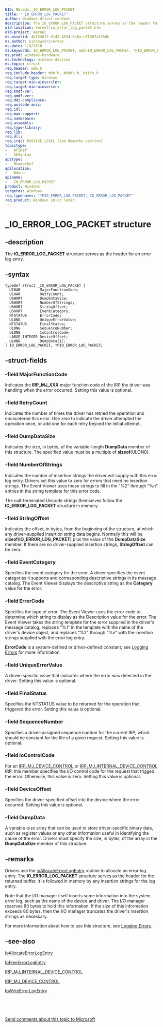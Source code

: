 ```yaml
---
UID: NS:wdm._IO_ERROR_LOG_PACKET
title: "_IO_ERROR_LOG_PACKET"
author: windows-driver-content
description: The IO_ERROR_LOG_PACKET structure serves as the header for an error log entry.
old-location: kernel\io_error_log_packet.htm
old-project: kernel
ms.assetid: 4bf54017-d142-4534-8a5a-c7f267a1554b
ms.author: windowsdriverdev
ms.date: 1/4/2018
ms.keywords: IO_ERROR_LOG_PACKET, wdm/IO_ERROR_LOG_PACKET, *PIO_ERROR_LOG_PACKET, kernel.io_error_log_packet, PIO_ERROR_LOG_PACKET, kstruct_b_04c24dbc-a479-437c-adc2-b29294596564.xml, IO_ERROR_LOG_PACKET structure [Kernel-Mode Driver Architecture], _IO_ERROR_LOG_PACKET, PIO_ERROR_LOG_PACKET structure pointer [Kernel-Mode Driver Architecture], wdm/PIO_ERROR_LOG_PACKET
ms.prod: windows-hardware
ms.technology: windows-devices
ms.topic: struct
req.header: wdm.h
req.include-header: Wdm.h, Ntddk.h, Ntifs.h
req.target-type: Windows
req.target-min-winverclnt: 
req.target-min-winversvr: 
req.kmdf-ver: 
req.umdf-ver: 
req.ddi-compliance: 
req.unicode-ansi: 
req.idl: 
req.max-support: 
req.namespace: 
req.assembly: 
req.type-library: 
req.lib: 
req.dll: 
req.irql: PASSIVE_LEVEL (see Remarks section)
topictype:
-	APIRef
-	kbSyntax
apitype:
-	HeaderDef
apilocation:
-	Wdm.h
apiname:
-	IO_ERROR_LOG_PACKET
product: Windows
targetos: Windows
req.typenames: "*PIO_ERROR_LOG_PACKET, IO_ERROR_LOG_PACKET"
req.product: Windows 10 or later.
---
```


# _IO_ERROR_LOG_PACKET structure


## -description


The <b>IO_ERROR_LOG_PACKET</b> structure serves as the header for an error log entry.


## -syntax


````
typedef struct _IO_ERROR_LOG_PACKET {
  UCHAR         MajorFunctionCode;
  UCHAR         RetryCount;
  USHORT        DumpDataSize;
  USHORT        NumberOfStrings;
  USHORT        StringOffset;
  USHORT        EventCategory;
  NTSTATUS      ErrorCode;
  ULONG         UniqueErrorValue;
  NTSTATUS      FinalStatus;
  ULONG         SequenceNumber;
  ULONG         IoControlCode;
  LARGE_INTEGER DeviceOffset;
  ULONG         DumpData[1];
} IO_ERROR_LOG_PACKET, *PIO_ERROR_LOG_PACKET;
````


## -struct-fields




### -field MajorFunctionCode

Indicates the <b>IRP_MJ_<i>XXX</i></b> major function code of the IRP the driver was handling when the error occurred. Setting this value is optional.


### -field RetryCount

Indicates the number of times the driver has retried the operation and encountered this error. Use zero to indicate the driver attempted the operation once, or add one for each retry beyond the initial attempt.


### -field DumpDataSize

Indicates the size, in bytes, of the variable-length <b>DumpData</b> member of this structure. The specified value must be a multiple of <b>sizeof</b>(ULONG). 


### -field NumberOfStrings

Indicates the number of insertion strings the driver will supply with this error log entry. Drivers set this value to zero for errors that need no insertion strings. The Event Viewer uses these strings to fill in the "%2" through "%<i>n</i>" entries in the string template for this error code.

The null-terminated Unicode strings themselves follow the <b>IO_ERROR_LOG_PACKET</b> structure in memory.


### -field StringOffset

Indicates the offset, in bytes, from the beginning of the structure, at which any driver-supplied insertion string data begins. Normally this will be <b>sizeof</b>(<b>IO_ERROR_LOG_PACKET</b>) plus the value of the <b>DumpDataSize</b> member. If there are no driver-supplied insertion strings, <b>StringOffset</b> can be zero.


### -field EventCategory

Specifies the event category for the error. A driver specifies the event categories it supports and corresponding descriptive strings in its message catalog. The Event Viewer displays the descriptive string as the <b>Category</b> value for the error.


### -field ErrorCode

Specifies the type of error. The Event Viewer uses the error code to determine which string to display as the Description value for the error. The Event Viewer takes the string template for the error supplied in the driver's message catalog, replaces "%1" in the template with the name of the driver's device object, and replaces "%2" through "%<i>n</i>" with the insertion strings supplied with the error log entry.

<b>ErrorCode</b> is a system-defined or driver-defined constant; see <a href="https://msdn.microsoft.com/library/windows/hardware/ff554312">Logging Errors</a> for more information. 


### -field UniqueErrorValue

A driver-specific value that indicates where the error was detected in the driver. Setting this value is optional.


### -field FinalStatus

Specifies the NTSTATUS value to be returned for the operation that triggered the error. Setting this value is optional.


### -field SequenceNumber

Specifies a driver-assigned sequence number for the current IRP, which should be constant for the life of a given request. Setting this value is optional.


### -field IoControlCode

For an <a href="https://msdn.microsoft.com/library/windows/hardware/ff548649">IRP_MJ_DEVICE_CONTROL</a> or <a href="https://msdn.microsoft.com/library/windows/hardware/ff550766">IRP_MJ_INTERNAL_DEVICE_CONTROL</a> IRP, this member specifies the I/O control code for the request that trigged the error. Otherwise, this value is zero. Setting this value is optional.


### -field DeviceOffset

Specifies the driver-specified offset into the device where the error occurred. Setting this value is optional.


### -field DumpData

A variable-size array that can be used to store driver-specific binary data, such as register values or any other information useful in identifying the cause of the error. Drivers must specify the size, in bytes, of the array in the <b>DumpDataSize</b> member of this structure.


## -remarks


Drivers use the <a href="..\wdm\nf-wdm-ioallocateerrorlogentry.md">IoAllocateErrorLogEntry</a> routine to allocate an error log entry. The <b>IO_ERROR_LOG_PACKET</b> structure serves as the header for the returned buffer. It is followed in memory by any insertion strings for the log entry.

Note that the I/O manager itself inserts some information into the system error log, such as the name of the device and driver. The I/O manager reserves 80 bytes to hold this information. If the size of this information exceeds 80 bytes, then the I/O manager truncates the driver's insertion strings as necessary.

For more information about how to use this structure, see <a href="https://msdn.microsoft.com/library/windows/hardware/ff554312">Logging Errors</a>.



## -see-also

<a href="..\wdm\nf-wdm-ioallocateerrorlogentry.md">IoAllocateErrorLogEntry</a>

<a href="..\wdm\nf-wdm-iofreeerrorlogentry.md">IoFreeErrorLogEntry</a>

<a href="https://msdn.microsoft.com/library/windows/hardware/ff550766">IRP_MJ_INTERNAL_DEVICE_CONTROL</a>

<a href="https://msdn.microsoft.com/library/windows/hardware/ff548649">IRP_MJ_DEVICE_CONTROL</a>

<a href="..\wdm\nf-wdm-iowriteerrorlogentry.md">IoWriteErrorLogEntry</a>

 

 

<a href="mailto:wsddocfb@microsoft.com?subject=Documentation%20feedback [kernel\kernel]:%20IO_ERROR_LOG_PACKET structure%20 RELEASE:%20(1/4/2018)&amp;body=%0A%0APRIVACY STATEMENT%0A%0AWe use your feedback to improve the documentation. We don't use your email address for any other purpose, and we'll remove your email address from our system after the issue that you're reporting is fixed. While we're working to fix this issue, we might send you an email message to ask for more info. Later, we might also send you an email message to let you know that we've addressed your feedback.%0A%0AFor more info about Microsoft's privacy policy, see http://privacy.microsoft.com/en-us/default.aspx." title="Send comments about this topic to Microsoft">Send comments about this topic to Microsoft</a>

